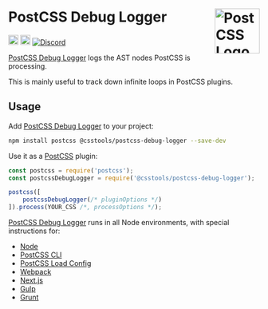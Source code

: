 # PostCSS Debug Logger [<img src="https://postcss.github.io/postcss/logo.svg" alt="PostCSS Logo" width="90" height="90" align="right">][PostCSS]

[<img alt="npm version" src="https://img.shields.io/npm/v/@csstools/postcss-debug-logger.svg" height="20">][npm-url] [<img alt="Build Status" src="https://github.com/csstools/postcss-plugins/workflows/test/badge.svg" height="20">][cli-url] [<img alt="Discord" src="https://shields.io/badge/Discord-5865F2?logo=discord&logoColor=white">][discord]

[PostCSS Debug Logger] logs the AST nodes PostCSS is processing.

This is mainly useful to track down infinite loops in PostCSS plugins.

## Usage

Add [PostCSS Debug Logger] to your project:

```bash
npm install postcss @csstools/postcss-debug-logger --save-dev
```

Use it as a [PostCSS] plugin:

```js
const postcss = require('postcss');
const postcssDebugLogger = require('@csstools/postcss-debug-logger');

postcss([
	postcssDebugLogger(/* pluginOptions */)
]).process(YOUR_CSS /*, processOptions */);
```

[PostCSS Debug Logger] runs in all Node environments, with special
instructions for:

- [Node](INSTALL.md#node)
- [PostCSS CLI](INSTALL.md#postcss-cli)
- [PostCSS Load Config](INSTALL.md#postcss-load-config)
- [Webpack](INSTALL.md#webpack)
- [Next.js](INSTALL.md#nextjs)
- [Gulp](INSTALL.md#gulp)
- [Grunt](INSTALL.md#grunt)

[cli-url]: https://github.com/csstools/postcss-plugins/actions/workflows/test.yml?query=workflow/test

[discord]: https://discord.gg/bUadyRwkJS
[npm-url]: https://www.npmjs.com/package/@csstools/postcss-debug-logger

[PostCSS]: https://github.com/postcss/postcss
[PostCSS Debug Logger]: https://github.com/csstools/postcss-plugins/tree/main/plugins/postcss-debug-logger
